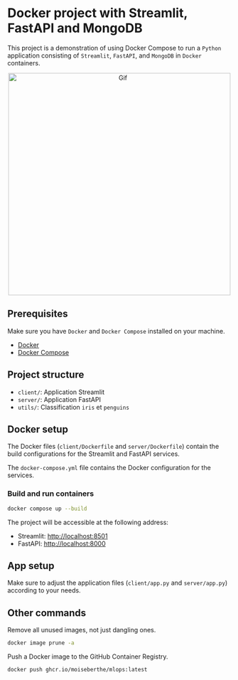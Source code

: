 # Docker project with Streamlit, FastAPI and MongoDB

This project is a demonstration of using Docker Compose to run a `Python` application consisting of `Streamlit`, `FastAPI`, and `MongoDB` in `Docker` containers.<br>
<p align="center">
  <img align="center" alt="Gif" width="500" src="https://github.com/moiseberthe/m2sise-mlops/assets/75121872/77cc1f84-0629-4cbd-87a4-47edc98451e7">
</p>

## Prerequisites

Make sure you have `Docker` and `Docker Compose` installed on your machine.

- [Docker](https://www.docker.com/get-started)
- [Docker Compose](https://docs.docker.com/compose/install/)

## Project structure

- `client/`: Application Streamlit
- `server/`: Application FastAPI
- `utils/`: Classification `iris` et `penguins`

## Docker setup
The Docker files (`client/Dockerfile` and `server/Dockerfile`) contain the build configurations for the Streamlit and FastAPI services.<br>

The `docker-compose.yml` file contains the Docker configuration for the services.

### Build and run containers

```bash
docker compose up --build
```

The project will be accessible at the following address:

- Streamlit: [http://localhost:8501](http://localhost:8501)
- FastAPI: [http://localhost:8000](http://localhost:8000)

## App setup

Make sure to adjust the application files (`client/app.py` and `server/app.py`) according to your needs.

## Other commands

Remove all unused images, not just dangling ones.

```bash
docker image prune -a
```

Push a Docker image to the GitHub Container Registry.

```bash
docker push ghcr.io/moiseberthe/mlops:latest
```
